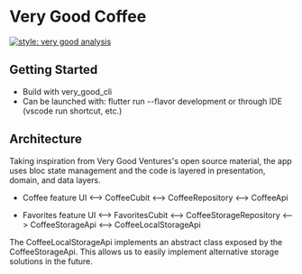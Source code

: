 # Very Good Coffee

[![style: very good analysis][very_good_analysis_badge]][very_good_analysis_link]

## Getting Started

- Build with very_good_cli
- Can be launched with: flutter run --flavor development
  or through IDE (vscode run shortcut, etc.)

## Architecture

Taking inspiration from Very Good Ventures's open source material, the app uses bloc state management and
the code is layered in presentation, domain, and data layers.

- Coffee feature
  UI <--> CoffeeCubit <--> CoffeeRepository <--> CoffeeApi

- Favorites feature
  UI <--> FavoritesCubit <--> CoffeeStorageRepository <--> CoffeeStorageApi <--> CoffeeLocalStorageApi

The CoffeeLocalStorageApi implements an abstract class exposed by the CoffeeStorageApi.
This allows us to easily implement alternative storage solutions in the future.

[very_good_analysis_badge]: https://img.shields.io/badge/style-very_good_analysis-B22C89.svg
[very_good_analysis_link]: https://pub.dev/packages/very_good_analysis
